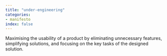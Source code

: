 ```yaml
---
title: "under-engineering"
categories:
- manifesto
index: false
---
```

Maximising the usability of a product by eliminating unnecessary features, simplifying solutions, and focusing on the key tasks of the designed solution.
<!--more-->